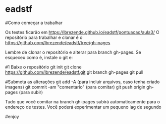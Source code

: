 # eadstf

#Como começar a trabalhar

Os testes ficarão em https://lbrezende.github.io/eadstf/pontuacao/aula3/
O repositório para trabalhar e clonar é o https://github.com/lbrezende/eadstf/tree/gh-pages

Lembre de clonar o repositório e alterar para branch gh-pages. Se esqueceu como é, instale o git e:

#1 Baixe o repositório
git init
git clone https://github.com/lbrezende/eadstf.git
git branch gh-pages
git pull

#Submeta as alterações
git add -A (para incluir arquivos, caso tenha criado imagens)
git commit -am "comentario" (para comitar)
git push origin gh-pages (para subir)


Tudo que você comitar na branch gh-pages subirá automaticamente para o endereço de testes. Você poderá experimentar um pequeno lag de segundo

#enjoy